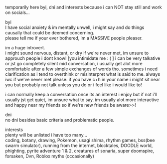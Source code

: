 temporarily here byi, dni and interests because i can NOT stay still and work on socials... 

byi                                                                                                                                                                                         
I have social anxiety & im mentally unwell, i might say and do things causally that could be deemed concerning.                                                                            
please tell me if your ever bothered, im a MASSIVE people pleaser.

im a huge introvert.                                                                                                                                                                      
i might sound nervous, distant, or dry if we're never met, im unsure to approuch people i dont know! [you intimidate me : ( ] 
i can be very talkative or jst go completely silent mid conversation, i usually get alot more comfortable after a few simple exchanges of words tho.
sometimes i need clarification as i tend to overthink or misinterpret what is said to me. always iwc if we've never met please.
if you have c+h in your name i might sit near you but probably not talk unless you do or i feel like i would like to! 

i can normally keep a conversation once its an interest i enjoy but if not i'll usually jst get quiet, im unsure what to say.
im usually alot more interactive and happy near my friends so if we're new friends be aware>>!


dni                                                                                                                                                                                       
no dni besides basic criteria and problematic people. 

interests                                                                                                                                                                                 
plenty will be unlisted i have too many...                                                                                                                                                  
coding, botany, drawing, Pokemon, usagi shima, rhythm games, bss(bee swarm simulator), running from the internet, blocktales, DOODLE world, phighting, pyrite adventure 1 & 2, creatures of sonaria, super doomspire, forsaken, Dvn, Roblox myths (occasionally) 
